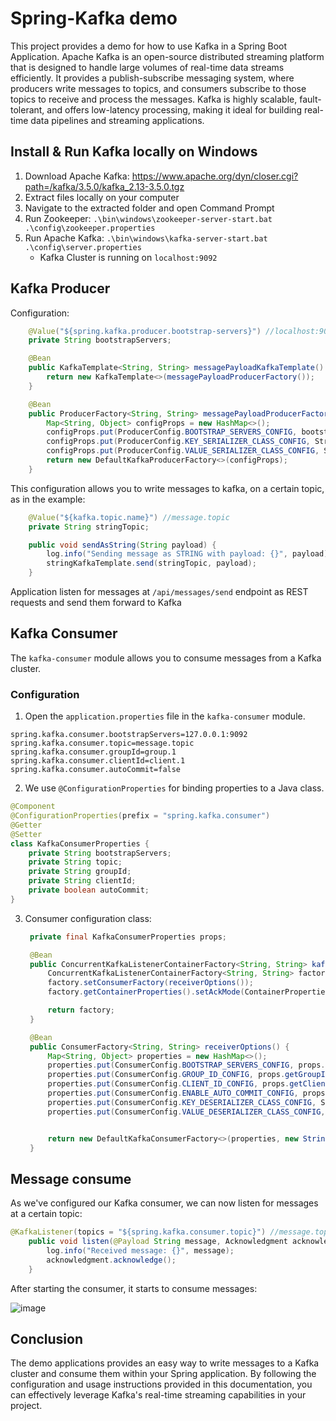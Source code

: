 # Spring-Kafka demo

This project provides a demo for how to use Kafka in a Spring Boot Application.
Apache Kafka is an open-source distributed streaming platform that is designed to handle large volumes of real-time data streams efficiently. It provides a publish-subscribe messaging system, where producers write messages to topics, and consumers subscribe to those topics to receive and process the messages. Kafka is highly scalable, fault-tolerant, and offers low-latency processing, making it ideal for building real-time data pipelines and streaming applications.

## Install & Run Kafka locally on Windows

1. Download Apache Kafka: https://www.apache.org/dyn/closer.cgi?path=/kafka/3.5.0/kafka_2.13-3.5.0.tgz
2. Extract files locally on your computer
3. Navigate to the extracted folder and open Command Prompt
4. Run Zookeeper: `.\bin\windows\zookeeper-server-start.bat .\config\zookeeper.properties`
5. Run Apache Kafka: `.\bin\windows\kafka-server-start.bat .\config\server.properties`
   - Kafka Cluster is running on `localhost:9092`

## Kafka Producer

Configuration:

```java
    @Value("${spring.kafka.producer.bootstrap-servers}") //localhost:9092
    private String bootstrapServers;

    @Bean
    public KafkaTemplate<String, String> messagePayloadKafkaTemplate() {
        return new KafkaTemplate<>(messagePayloadProducerFactory());
    }

    @Bean
    public ProducerFactory<String, String> messagePayloadProducerFactory() {
        Map<String, Object> configProps = new HashMap<>();
        configProps.put(ProducerConfig.BOOTSTRAP_SERVERS_CONFIG, bootstrapServers);
        configProps.put(ProducerConfig.KEY_SERIALIZER_CLASS_CONFIG, StringSerializer.class.getName());
        configProps.put(ProducerConfig.VALUE_SERIALIZER_CLASS_CONFIG, StringSerializer.class.getName());
        return new DefaultKafkaProducerFactory<>(configProps);
    }
```

This configuration allows you to write messages to kafka, on a certain topic, as in the example:

```java
    @Value("${kafka.topic.name}") //message.topic
    private String stringTopic;

    public void sendAsString(String payload) {
        log.info("Sending message as STRING with payload: {}", payload);
        stringKafkaTemplate.send(stringTopic, payload);
    }
```

Application listen for messages at `/api/messages/send` endpoint as REST requests and send them forward to Kafka

## Kafka Consumer

The `kafka-consumer` module allows you to consume messages from a Kafka cluster.

### Configuration

1. Open the `application.properties` file in the `kafka-consumer` module.
  ```
  spring.kafka.consumer.bootstrapServers=127.0.0.1:9092
  spring.kafka.consumer.topic=message.topic
  spring.kafka.consumer.groupId=group.1
  spring.kafka.consumer.clientId=client.1
  spring.kafka.consumer.autoCommit=false
  ```
2. We use `@ConfigurationProperties` for binding properties to a Java class.
  ```java
  @Component
  @ConfigurationProperties(prefix = "spring.kafka.consumer")
  @Getter
  @Setter
  class KafkaConsumerProperties {
      private String bootstrapServers;
      private String topic;
      private String groupId;
      private String clientId;
      private boolean autoCommit;
  }
  ```
3. Consumer configuration class:
   ```java
    private final KafkaConsumerProperties props;

    @Bean
    public ConcurrentKafkaListenerContainerFactory<String, String> kafkaListenerContainerFactory() {
        ConcurrentKafkaListenerContainerFactory<String, String> factory = new ConcurrentKafkaListenerContainerFactory<>();
        factory.setConsumerFactory(receiverOptions());
        factory.getContainerProperties().setAckMode(ContainerProperties.AckMode.MANUAL_IMMEDIATE);

        return factory;
    }

    @Bean
    public ConsumerFactory<String, String> receiverOptions() {
        Map<String, Object> properties = new HashMap<>();
        properties.put(ConsumerConfig.BOOTSTRAP_SERVERS_CONFIG, props.getBootstrapServers());
        properties.put(ConsumerConfig.GROUP_ID_CONFIG, props.getGroupId());
        properties.put(ConsumerConfig.CLIENT_ID_CONFIG, props.getClientId());
        properties.put(ConsumerConfig.ENABLE_AUTO_COMMIT_CONFIG, props.isAutoCommit());
        properties.put(ConsumerConfig.KEY_DESERIALIZER_CLASS_CONFIG, StringDeserializer.class);
        properties.put(ConsumerConfig.VALUE_DESERIALIZER_CLASS_CONFIG, StringDeserializer.class);


        return new DefaultKafkaConsumerFactory<>(properties, new StringDeserializer(), new StringDeserializer());
    }
   ```

## Message consume

As we've configured our Kafka consumer, we can now listen for messages at a certain topic:

```java
@KafkaListener(topics = "${spring.kafka.consumer.topic}") //message.topic
    public void listen(@Payload String message, Acknowledgment acknowledgment) {
        log.info("Received message: {}", message);
        acknowledgment.acknowledge();
    }
```

After starting the consumer, it starts to consume messages:

![image](https://github.com/ianic1999/spring-kafka/assets/52444793/53b7f780-b011-4b38-aad7-53a568ed307a)

## Conclusion

The demo applications provides an easy way to write messages to a Kafka cluster and consume them within your Spring application. By following the configuration and usage instructions provided in this documentation, you can effectively leverage Kafka's real-time streaming capabilities in your project.

